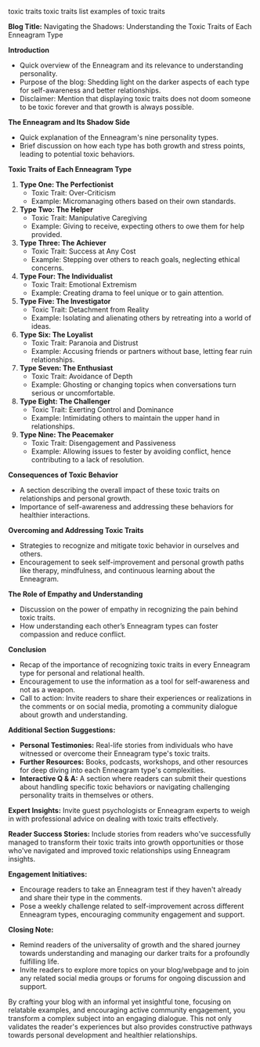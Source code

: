 

<!-- the reader is experiencing pain and needs catharsis
they need to be validated -->

toxic traits
toxic traits list
examples of toxic traits


**Blog Title:** Navigating the Shadows: Understanding the Toxic Traits of Each Enneagram Type

**Introduction**
- Quick overview of the Enneagram and its relevance to understanding personality.
- Purpose of the blog: Shedding light on the darker aspects of each type for self-awareness and better relationships.
- Disclaimer: Mention that displaying toxic traits does not doom someone to be toxic forever and that growth is always possible.

**The Enneagram and Its Shadow Side**
- Quick explanation of the Enneagram's nine personality types.
- Brief discussion on how each type has both growth and stress points, leading to potential toxic behaviors.

**Toxic Traits of Each Enneagram Type**
1. **Type One: The Perfectionist**
   - Toxic Trait: Over-Criticism
   - Example: Micromanaging others based on their own standards.
2. **Type Two: The Helper**
   - Toxic Trait: Manipulative Caregiving
   - Example: Giving to receive, expecting others to owe them for help provided.
3. **Type Three: The Achiever**
   - Toxic Trait: Success at Any Cost
   - Example: Stepping over others to reach goals, neglecting ethical concerns.
4. **Type Four: The Individualist**
   - Toxic Trait: Emotional Extremism
   - Example: Creating drama to feel unique or to gain attention.
5. **Type Five: The Investigator**
   - Toxic Trait: Detachment from Reality
   - Example: Isolating and alienating others by retreating into a world of ideas.
6. **Type Six: The Loyalist**
   - Toxic Trait: Paranoia and Distrust
   - Example: Accusing friends or partners without base, letting fear ruin relationships.
7. **Type Seven: The Enthusiast**
   - Toxic Trait: Avoidance of Depth
   - Example: Ghosting or changing topics when conversations turn serious or uncomfortable.
8. **Type Eight: The Challenger**
   - Toxic Trait: Exerting Control and Dominance
   - Example: Intimidating others to maintain the upper hand in relationships.
9. **Type Nine: The Peacemaker**
   - Toxic Trait: Disengagement and Passiveness
   - Example: Allowing issues to fester by avoiding conflict, hence contributing to a lack of resolution.

**Consequences of Toxic Behavior**
- A section describing the overall impact of these toxic traits on relationships and personal growth.
- Importance of self-awareness and addressing these behaviors for healthier interactions.

**Overcoming and Addressing Toxic Traits**
- Strategies to recognize and mitigate toxic behavior in ourselves and others.
- Encouragement to seek self-improvement and personal growth paths like therapy, mindfulness, and continuous learning about the Enneagram.

**The Role of Empathy and Understanding**
- Discussion on the power of empathy in recognizing the pain behind toxic traits.
- How understanding each other’s Enneagram types can foster compassion and reduce conflict.

**Conclusion**
- Recap of the importance of recognizing toxic traits in every Enneagram type for personal and relational health.
- Encouragement to use the information as a tool for self-awareness and not as a weapon.
- Call to action: Invite readers to share their experiences or realizations in the comments or on social media, promoting a community dialogue about growth and understanding.

**Additional Section Suggestions:**
- **Personal Testimonies:** Real-life stories from individuals who have witnessed or overcome their Enneagram type's toxic traits.
- **Further Resources:** Books, podcasts, workshops, and other resources for deep diving into each Enneagram type's complexities.
- **Interactive Q & A:** A section where readers can submit their questions about handling specific toxic behaviors or navigating challenging personality traits in themselves or others.

**Expert Insights:** Invite guest psychologists or Enneagram experts to weigh in with professional advice on dealing with toxic traits effectively.

**Reader Success Stories:** Include stories from readers who've successfully managed to transform their toxic traits into growth opportunities or those who've navigated and improved toxic relationships using Enneagram insights.

**Engagement Initiatives:**
- Encourage readers to take an Enneagram test if they haven't already and share their type in the comments.
- Pose a weekly challenge related to self-improvement across different Enneagram types, encouraging community engagement and support.

**Closing Note:**
- Remind readers of the universality of growth and the shared journey towards understanding and managing our darker traits for a profoundly fulfilling life. 
- Invite readers to explore more topics on your blog/webpage and to join any related social media groups or forums for ongoing discussion and support.

By crafting your blog with an informal yet insightful tone, focusing on relatable examples, and encouraging active community engagement, you transform a complex subject into an engaging dialogue. This not only validates the reader's experiences but also provides constructive pathways towards personal development and healthier relationships.